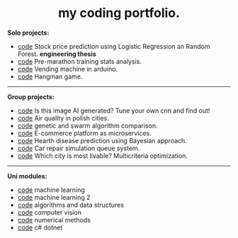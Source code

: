 
<h1 align="center"> my coding portfolio. </h1>

**Solo projects:**
- [code](https://github.com/wasikjakub/trading-bot) Stock price prediction using Logistic Regression an Random Forest. **engineering thesis**
- [code](https://github.com/wasikjakub/Marathon-prep-playground) Pre-marathon training stats analysis.
- [code](https://github.com/wasikjakub/vending-machine-arduino) Vending machine in arduino.
- [code](https://github.com/wasikjakub/hangman) Hangman game.

---

**Group projects:**
- [code](https://github.com/wasikjakub/AI-image-recognition-app) Is this image AI generated? Tune your own cnn and find out!
- [code](https://github.com/wasikjakub/airly-API-database-visualizer) Air quality in polish cities.
- [code](https://github.com/wasikjakub/genetic-and-swarm-algortihm-comparison) genetic and swarm algorithm comparison.
- [code](https://github.com/wasikjakub/E-commerce-platform-distributed) E-commerce platform as microservices.
- [code](https://github.com/wasikjakub/bayesian-hearth-disease-prediction) Hearth disease prediction using Bayesian approach.
- [code](https://github.com/wasikjakub/car-repair-simulatio ) Car repair simulation queue system.
- [code](https://github.com/wasikjakub/multicriteria-optimization) Which city is most livable? Multicriteria optimization.

---

**Uni modules:**
- [code](https://github.com/wasikjakub/machine-learning-classes) machine learning
- [code](https://github.com/wasikjakub/machine-learning-classes-2) machine learning 2
- [code](https://github.com/wasikjakub/algorithms-and-data-structures) algorithms and data structures
- [code](https://github.com/wasikjakub/computer-vision-classes) computer vision
- [code](https://github.com/wasikjakub/numerical-methods-classes) numerical methods
- [code](https://github.com/wasikjakub/csharp-dotnet-classes) c# dotnet
